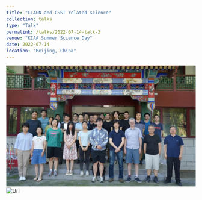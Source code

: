 ```yaml
---
title: "CLAGN and CSST related science"
collection: talks
type: "Talk"
permalink: /talks/2022-07-14-talk-3
venue: "KIAA Summer Science Day"
date: 2022-07-14
location: "Beijing, China"
---
```


![照片](kiaascienceday.png)
![Url](https://mp.weixin.qq.com/s/_Uq83OdueEYyOTV6ZwaHTQ)
